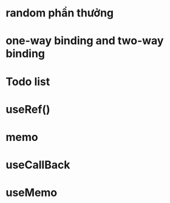 # random phần thưởng

# one-way binding and two-way binding

# Todo list


# useRef()
# memo
# useCallBack
# useMemo